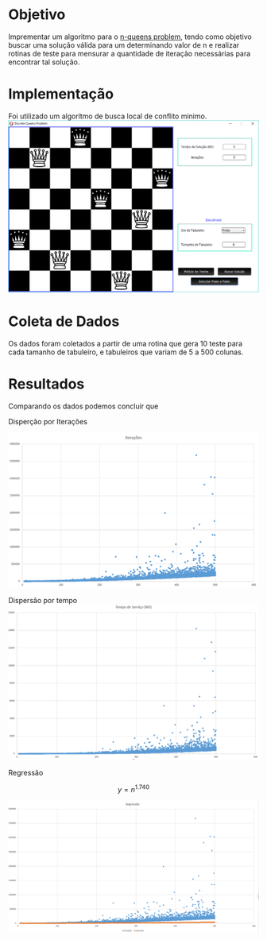 # Objetivo

Imprementar um algoritmo para o [n-queens problem](https://en.wikipedia.org/wiki/Eight_queens_puzzle), tendo como objetivo buscar uma solução válida  para um determinando valor de n e realizar rotinas de teste para mensurar a quantidade de iteração necessárias para encontrar tal solução. 

# Implementação

Foi utilizado um algorítmo de busca local de conflito minimo.
![](https://raw.githubusercontent.com/BeholderDEV/discretequeensproblem/master/doc/program.PNG)

# Coleta de Dados

Os dados foram coletados a partir de uma rotina que gera 10 teste para cada tamanho de tabuleiro, e tabuleiros que variam de 5 a 500 colunas.

# Resultados

Comparando os dados podemos concluir que 

Disperção por Iterações

![](https://raw.githubusercontent.com/BeholderDEV/discretequeensproblem/master/doc/dispercao_iteracoes.PNG)

Dispersão por tempo
![](https://raw.githubusercontent.com/BeholderDEV/discretequeensproblem/master/doc/dispercao_tempo.PNG)

Regressão
```math
y = n ^ 1.740
```
![](https://raw.githubusercontent.com/BeholderDEV/discretequeensproblem/master/doc/dispercao_itaracao_regressao.PNG)




